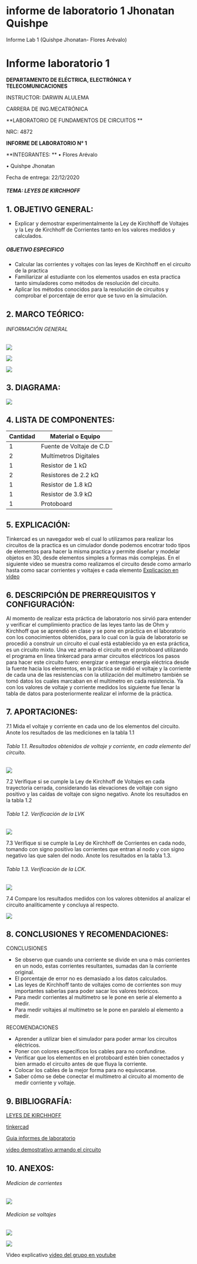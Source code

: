 # informe de laboratorio 1 Jhonatan Quishpe 
Informe Lab 1 (Quishpe Jhonatan- Flores Arévalo)
# Informe laboratorio 1

**DEPARTAMENTO DE ELÉCTRICA, ELECTRÓNICA Y TELECOMUNICACIONES**

INSTRUCTOR: DARWIN ALULEMA

CARRERA DE ING.MECATRÓNICA

**LABORATORIO DE FUNDAMENTOS DE CIRCUITOS **

NRC: 4872

**INFORME DE LABORATORIO N° 1**

**INTEGRANTES: **
•	Flores Arévalo

•	Quishpe Jhonatan 


Fecha de entrega: 22/12/2020



##### TEMA: LEYES DE KIRCHHOFF

## 1.	OBJETIVO GENERAL:  
- Explicar y demostrar experimentalmente la Ley de Kirchhoff de Voltajes y la Ley de Kirchhoff de Corrientes tanto en los valores medidos y calculados.

##### OBJETIVO ESPECIFICO
- Calcular las corrientes y voltajes con las leyes de Kirchhoff en el circuito de la practica
- Familiarizar al estudiante con los elementos usados en esta practica tanto simuladores como métodos de resolución del circuito.
- Aplicar los métodos conocidos para la resolución de circuitos y comprobar el porcentaje de error que se tuvo en la simulación. 


## 2.	MARCO TEÓRICO: 
###### INFORMACIÓN GENERAL

![](https://fotos.subefotos.com/7a6aa34ef2940554e5da1c9d26bbdd3co.jpg)


![](https://fotos.subefotos.com/40b5cc3d2456c875e7ea67c4d2d39aa8o.jpg)


![](https://fotos.subefotos.com/e7f9eac95bbe804006a16a3b1932a525o.jpg)


## 3.	DIAGRAMA: 

![](https://fotos.subefotos.com/072bb63a34cefe374d2a4e05ca87e646o.png)


## 4.	LISTA DE COMPONENTES: 

|  Cantidad |  Material o Equipo |
| ------------ | ------------ |
|1   |  Fuente de Voltaje de C.D |
| 2 |  Multímetros Digitales |
|1   | Resistor de 1 kΩ  |
| 2 |  Resistores de 2.2 kΩ |
| 1  |  Resistor de 1.8 kΩ |
| 1  |  Resistor de 3.9 kΩ |
|  1 |Protoboard   |


## 5.	EXPLICACIÓN: 
Tinkercad es un navegador web el cual lo utilizamos para realizar los circuitos de la practica es un cimulador donde podemos encotrar todo tipos de elementos para hacer la misma practica y permite diseñar y modelar objetos en 3D, desde elementos simples a formas más complejas.
En el siguiente video se muestra como realizamos el circuito desde como armarlo hasta como sacar corrientes y voltajes e cada elemento 
[Explicacion en video ](https://www.youtube.com/watch?v=qvL3Ca5jlHI&feature=youtu.be "Explicacion en video ")


## 6.	DESCRIPCIÓN DE PRERREQUISITOS Y CONFIGURACIÓN: 
Al momento de realizar esta práctica de laboratorio nos sirvió para entender y verificar el cumplimiento practico de las leyes tanto las de Ohm y Kirchhoff que se aprendió en clase y se pone en práctica en el laboratorio con los conocimientos obtenidos, para lo cual con la guía de laboratorio se procedió a construir un circuito el cual está establecido ya en esta práctica, es un circuito mixto.
Una vez armado el circuito en el protoboard utilizando el programa en línea tinkercad para armar circuitos eléctricos los pasos para hacer este circuito fuero: energizar o entregar energía eléctrica desde la fuente hacia los elementos, en la práctica se midió el voltaje y la corriente de cada una de las resistencias con la utilización del multímetro también se tomó datos los cuales marcaban en el multímetro en cada resistencia. Ya con los valores de voltaje y corriente medidos los siguiente fue llenar la tabla de datos para posteriormente realizar el informe de la práctica.


## 7.	APORTACIONES: 

7.1 Mida el voltaje y corriente en cada uno de los elementos del circuito. Anote los resultados de las mediciones en la tabla 1.1

###### Tabla 1.1. Resultados obtenidos de voltaje y corriente, en cada elemento del circuito.


![](https://fotos.subefotos.com/a8909f3f7ede4fd4e2066f4df8df2991o.jpg)

7.2 Verifique si se cumple la Ley de Kirchhoff de Voltajes en cada trayectoria cerrada, considerando las elevaciones de voltaje con signo positivo y las caídas de voltaje con signo negativo. Anote los resultados en la tabla 1.2
###### Tabla 1.2. Verificación de la LVK

![](https://fotos.subefotos.com/4d93ff447c672350397f505a2e2b32b5o.jpg)


7.3 Verifique si se cumple la Ley de Kirchhoff de Corrientes en cada nodo, tomando con signo positivo las corrientes que entran al nodo y con signo negativo las que salen del nodo. Anote los resultados en la tabla 1.3.
###### Tabla 1.3. Verificación de la LCK.
![](https://fotos.subefotos.com/971ad221fababc24b0d8635a7aa8973eo.jpg)


7.4 Compare los resultados medidos con los valores obtenidos al analizar el circuito analíticamente y concluya al respecto.

![](https://fotos.subefotos.com/ac6ddc02f0f34745401fdd5e4e726554o.jpg)

## 8.	CONCLUSIONES Y RECOMENDACIONES: 

CONCLUSIONES 
- 	Se observo que cuando una corriente se divide en una o más corrientes en un nodo, estas corrientes resultantes, sumadas dan la corriente original.
- El porcentaje de error no es demasiado a los datos calculados.
- Las leyes de Kirchhoff tanto de voltajes como de corrientes son muy importantes saberlas para poder sacar los valores teóricos. 
- Para medir corrientes al multímetro se le pone en serie al elemento a medir.
- Para medir voltajes al multímetro se le pone en paralelo al elemento a medir.

RECOMENDACIONES 
- Aprender a utilizar bien el simulador para poder armar los circuitos eléctricos.
- Poner con colores específicos los cables para no confundirse.
- Verificar que los elementos en el protoboard estén bien conectados y bien armado el circuito antes de que fluya la corriente.
- Colocar los cables de la mejor forma para no equivocarse.
- Saber cómo se debe conectar el multímetro al circuito al momento de medir corriente y voltaje.

## 9.	BIBLIOGRAFÍA: 

[LEYES DE KIRCHHOFF](http://leyesdecorrienteelectrica.blogspot.com/ "LEYES DE KIRCHHOFF")

[tinkercad](https://www.tinkercad.com/things/8h0Km2KYppC-funky-trug/editel?tenant=circuits "tinkercad")


[Guia informes de laboratorio ](https://github.com/doalulema/Informe/blob/master/README.md "Guia informes de laboratorio ")


[video demostrativo armando el circuito ](https://www.youtube.com/watch?v=gjMEehpSTNk "Video demostrativo armando el circuito ")


## 10.	ANEXOS: 
###### Medicion de corrientes 
![](https://fotos.subefotos.com/14243091a6869745413e7f37cd80d9eao.jpg)

###### Medicion se voltajes 
![](https://fotos.subefotos.com/9e83725a8c19366696a613d02dc6f43bo.jpg)

![](https://fotos.subefotos.com/3e0bce60e1ff8a8d34d7a5a27ae1b154o.jpg)

Video explicativo 
[video del grupo en youtube](https://www.youtube.com/watch?v=qvL3Ca5jlHI&feature=youtu.be "video del grupo en youtube")


